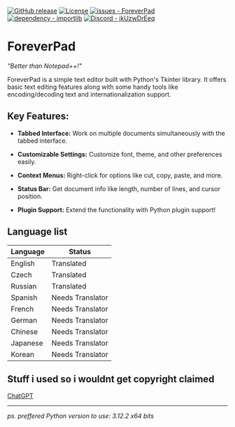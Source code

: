 [![GitHub release](https://img.shields.io/github/release/TheLocalMoon/ForeverPad?include_prereleases=&sort=semver&color=blue)](https://github.com/TheLocalMoon/ForeverPad/releases/) [![License](https://img.shields.io/badge/License-Apache--2.0-blue)](#license) [![issues - ForeverPad](https://img.shields.io/github/issues/TheLocalMoon/ForeverPad)](https://github.com/TheLocalMoon/ForeverPad/issues) [![dependency - importlib](https://img.shields.io/badge/dependency-importlib-blue)](https://pypi.org/project/importlib) [![Discord - jkUzwDrEeq](https://img.shields.io/badge/Discord-jkUzwDrEeq-2ea44f)](https://discord.gg/jkUzwDrEeq)

# ForeverPad
*"Better than Notepad++!"*

ForeverPad is a simple text editor built with Python's Tkinter library. It offers basic text editing features along with some handy tools like encoding/decoding text and internationalization support.


## Key Features:

- **Tabbed Interface:** Work on multiple documents simultaneously with the tabbed interface.

- **Customizable Settings:** Customize font, theme, and other preferences easily.

- **Context Menus:** Right-click for options like cut, copy, paste, and more.

- **Status Bar:** Get document info like length, number of lines, and cursor position.

- **Plugin Support:** Extend the functionality with Python plugin support!

## Language list
| Language   | Status         |
|------------|----------------|
| English    | Translated     |
| Czech      | Translated     |
| Russian    | Translated     |
| Spanish    | Needs Translator |
| French     | Needs Translator |
| German     | Needs Translator |
| Chinese    | Needs Translator |
| Japanese   | Needs Translator |
| Korean     | Needs Translator |

## Stuff i used so i wouldnt get copyright claimed

[ChatGPT](https://chat.openai.com/)

----------------------------------------

*ps. preffered Python version to use: 3.12.2 x64 bits*